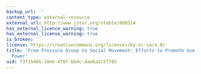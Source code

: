```yaml
---
backup_url: ''
content_type: external-resource
external_url: http://www.jstor.org/stable/800514
has_external_licence_warning: true
has_external_license_warning: true
is_broken: ''
license: https://creativecommons.org/licenses/by-nc-sa/4.0/
title: 'From Pressure Group to Social Movement: Efforts to Promote Use of Nuclear
  Power'
uid: f3f15466-10eb-4f8f-bb4c-4ae6a2c57785
---
```


